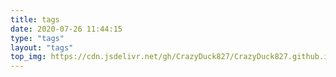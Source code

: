 ```yaml
---
title: tags
date: 2020-07-26 11:44:15
type: "tags"
layout: "tags"
top_img: https://cdn.jsdelivr.net/gh/CrazyDuck827/CrazyDuck827.github.io/background/v2-1da2343dfd2347f42c6fa8fed2_r.jpg
---
```

